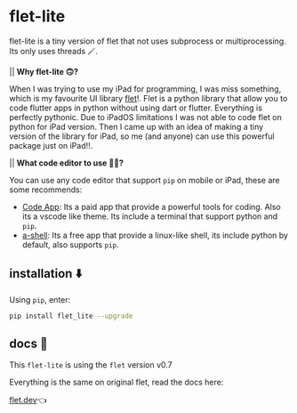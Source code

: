 # flet-lite
flet-lite is a tiny version of flet that not uses subprocess or multiprocessing. Its only uses threads 🪄.

|| **Why flet-lite 🙃?**

When I was trying to use my iPad for programming, I was miss something, which is my favourite UI library [flet](https://flet.dev/)!. Flet is a python library that allow you to code flutter apps in python without using dart or flutter. Everything is perfectly pythonic. Due to iPadOS limitations I was not able to code flet on python for iPad version. Then I came up with an idea of making a tiny version of the library for iPad, so me (and anyone) can use this powerful package just on iPad!!.

|| **What code editor to use 👨‍💻?**

You can use any code editor that support `pip` on mobile or iPad, these are some recommends:
- [Code App](https://apps.apple.com/app/id1512938504): Its a paid app that provide a powerful tools for coding. Also its a vscode like theme. Its include a terminal that support python and `pip`.
- [a-shell](https://apps.apple.com/app/id1473805438): Its a free app that provide a linux-like shell, its include python by default, also supports `pip`.


## installation ⬇️

Using `pip`, enter:
```zsh
pip install flet_lite --upgrade
```

## docs 📖
This `flet-lite` is using the `flet` version v0.7

Everything is the same on original flet, read the docs here:

[flet.dev](https://flet.dev/)👈